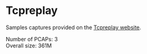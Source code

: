 # Tcpreplay
Samples captures provided on the [Tcpreplay website](http://tcpreplay.appneta.com/wiki/captures.html).

Number of PCAPs: 3  
Overall size: 361M
